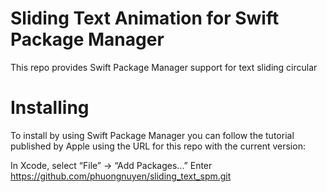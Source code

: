 # Sliding Text Animation for Swift Package Manager
This repo provides Swift Package Manager support for text sliding circular

# Installing
To install by using Swift Package Manager you can follow the tutorial published by Apple using the URL for this repo with the current version:

In Xcode, select “File” → “Add Packages...”
Enter https://github.com/phuongnuyen/sliding_text_spm.git
